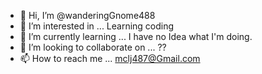 - 👋 Hi, I’m @wanderingGnome488
- 👀 I’m interested in ... Learning coding
- 🌱 I’m currently learning ... I have no
Idea what I'm doing.
- 💞️ I’m looking to collaborate on ... ??
- 📫 How to reach me ... mclj487@Gmail.com

<!---
wanderingGnome488/wanderingGnome488 
is a ✨ special ✨ 
repository because its `README.md` 
(this file) appears on your 
GitHub profile.
You can click the Preview link to 
take a look at your changes.
--->
